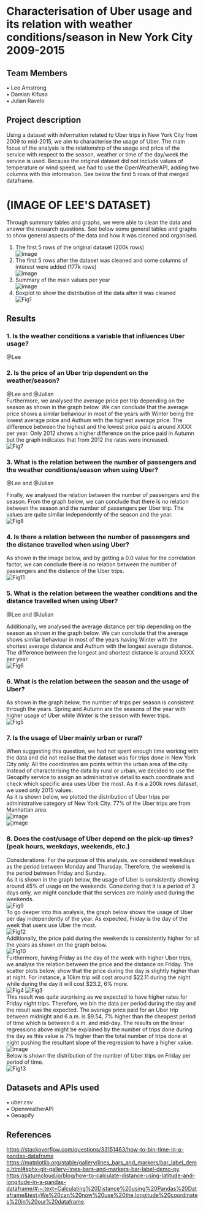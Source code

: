 # Characterisation of Uber usage and its relation with weather conditions/season in New York City 2009-2015  
## Team Members
•	Lee Amstrong  
•	Damian Kifuso  
•	Julian Ravelo
## Project description
Using a dataset with information related to Uber trips in New York City from 2009 to mid-2015, we aim to characterise the usage of Uber. The main focus of the analysis is the relationship of the usage and price of the service with respect to the season, weather or time of the day/week the service is used. Because the original dataset did not include values of temperature or wind speed, we had to use the OpenWeatherAPI, adding two columns with this information. See below the first 5 rows of that merged dataframe. 
# (IMAGE OF LEE'S DATASET)
Through summary tables and graphs, we were able to clean the data and answer the research questions. See below some general tables and graphs to show general aspects of the data and how it was cleaned and organised.  
1. The first 5 rows of the original dataset (200k rows)  
![image](https://github.com/leedavidarmstrong/project-one/assets/132871396/9e215144-ac37-4a64-b087-006915c729b0)  
2. The first 5 rows after the dataset was cleaned and some columns of interest were added (177k rows)  
![image](https://github.com/leedavidarmstrong/project-one/assets/132871396/5e92514b-8f8c-4a2b-84f4-26b0d445acec)  
3. Summary of the main values per year  
![image](https://github.com/leedavidarmstrong/project-one/assets/132871396/029b0643-c22f-4fa6-93ea-76d1c02d7f11)  
4. Boxplot to show the distribution of the data after it was cleaned   
![Fig1](https://github.com/leedavidarmstrong/project-one/assets/132871396/29d1741e-da31-49c6-bfdd-cbe1401e6117)  
## Results  
### 1. Is the weather conditions a variable that influences Uber usage?  
@Lee  
### 2. Is the price of an Uber trip dependent on the weather/season?  
@Lee and @Julian  
Furthermore, we analysed the average price per trip depending on the season as shown in the graph below. We can conclude that the average price shows a similar behaviour in most of the years with Winter being the lowest average price and Authum with the highest average price. The difference between the highest and the lowest price paid is around XXXX per year. Only 2012 shows a higher difference on the price paid in Autumn but the graph indicates that from 2012 the rates were increased.  
![Fig7](https://github.com/leedavidarmstrong/project-one/assets/132871396/99d0e291-1fd5-43bc-b259-e017f7f34ecc)
### 3. What is the relation between the number of passengers and the weather conditions/season when using Uber?    
@Lee and @Julian  

Finally, we analysed the relation between the number of passengers and the season. From the graph below, we can conclude that there is no relation between the season and the number of passengers per Uber trip. The values are quite similar independently of the season and the year.  
![Fig8](https://github.com/leedavidarmstrong/project-one/assets/132871396/e25d0868-4da4-4a77-ad9e-62dc0c606221)
### 4. Is there a relation between the number of passengers and the distance travelled when using Uber?   
As shown in the image below, and by getting a 0.0 value for the correlation factor, we can conclude there is no relation between the number of passengers and the distance of the Uber trips.  
![Fig11](https://github.com/leedavidarmstrong/project-one/assets/132871396/66ca5ae4-f147-4e11-9162-57167e848889)  
### 5. What is the relation between the weather conditions and the distance travelled when using Uber?
@Lee and @Julian  

Additionally, we analysed the average distance per trip depending on the season as shown in the graph below. We can conclude that the average shows similar behaviour in most of the years having Winter with the shortest average distance and Authum with the longest average distance. The difference between the longest and shortest distance is around XXXX per year.   
![Fig6](https://github.com/leedavidarmstrong/project-one/assets/132871396/a967c9a6-1c4b-4e4c-afe2-cea04b5ce9c7)   
### 6. What is the relation between the season and the usage of Uber?   
As shown in the graph below, the number of trips per season is consistent through the years. Spring and Autumn are the seasons of the year with higher usage of Uber while Winter is the season with fewer trips.  
![Fig5](https://github.com/leedavidarmstrong/project-one/assets/132871396/e2ad5f17-7c5b-4fee-9c41-96d1b34d2ef2)  
### 7. Is the usage of Uber mainly urban or rural?    
When suggesting this question, we had not spent enough time working with the data and did not realise that the dataset was for trips done in New York City only. All the coordinates are points within the urban area of the city. Instead of characterising the data by rural or urban, we decided to use the Geoapify service to assign an administrative detail to each coordinate and check which specific area uses Uber the most. As it is a 200k rows dataset, we used only 2015 values.  
As it is shown below, we plotted the distribution of Uber trips per administrative category of New York City. 77% of the Uber trips are from Manhattan area.   
![image](https://github.com/leedavidarmstrong/project-one/assets/132871396/01cbbb36-cac2-49d9-a789-81ba6388809d)  
![image](https://github.com/leedavidarmstrong/project-one/assets/132871396/2ea5b6f6-1fe0-4bca-ba65-01ad0abd3f6f)  
### 8. Does the cost/usage of Uber depend on the pick-up times? (peak hours, weekdays, weekends, etc.)  
Considerations: For the purpose of this analysis, we considered weekdays as the period between Monday and Thursday. Therefore, the weekend is the period between Friday and Sunday.  
As it is shown in the graph below, the usage of Uber is consistently showing around 45% of usage on the weekends. Considering that it is a period of 3 days only, we might conclude that the services are mainly used during the weekends.  
![Fig9](https://github.com/leedavidarmstrong/project-one/assets/132871396/c9aa0d57-21e6-4708-9daa-3b285d45a5ed)  
To go deeper into this analysis, the graph below shows the usage of Uber per day independently of the year. As expected, Friday is the day of the week that users use Uber the most.  
![Fig12](https://github.com/leedavidarmstrong/project-one/assets/132871396/2b21d5ac-8a0e-4aed-905f-6b8816589323)  
Additionally, the price paid during the weekends is consistently higher for all the years as shown on the graph below.  
![Fig10](https://github.com/leedavidarmstrong/project-one/assets/132871396/6cf73c03-958c-425f-a861-7a4bcf43c01c)  
Furthermore, having Friday as the day of the week with higher Uber trips, we analyse the relation between the price and the distance on Friday. The scatter plots below, show that the price during the day is slightly higher than at night. For instance, a 10km trip will cost around $22.11 during the night while during the day it will cost $23.2, 6% more.   
![Fig4](https://github.com/leedavidarmstrong/project-one/assets/132871396/b76bb0fc-291e-419e-9dc2-62c2f17687e9)
![Fig3](https://github.com/leedavidarmstrong/project-one/assets/132871396/85a355f6-a606-4e3e-b5ad-87c47c8325a2)  
This result was quite surprising as we expected to have higher rates for Friday night trips. Therefore, we bin the data per period during the day and the result was the expected. The average price paid for an Uber trip between midnight and 6 a.m. is $9.54, 7% higher than the cheapest period of time which is between 6 a.m. and mid-day. The results on the linear regressions above might be explained by the number of trips done during the day as this value is 7% higher than the total number of trips done at night pushing the resultant slope of the regression to have a higher value.  
![image](https://github.com/leedavidarmstrong/project-one/assets/132871396/d29ef0e0-7d94-4233-b35f-e918a2970cca)  
Below is shown the distribution of the number of Uber trips on Friday per period of time.  
![Fig13](https://github.com/leedavidarmstrong/project-one/assets/132871396/88b68a21-897c-4109-aac9-76a853be38d5)  
## Datasets and APIs used
•	uber.csv  
•	OpenweatherAPI  
•	Geoapify  
## References
https://stackoverflow.com/questions/33151463/how-to-bin-time-in-a-pandas-dataframe
https://matplotlib.org/stable/gallery/lines_bars_and_markers/bar_label_demo.html#sphx-glr-gallery-lines-bars-and-markers-bar-label-demo-py  
https://saturncloud.io/blog/how-to-calculate-distance-using-latitude-and-longitude-in-a-pandas-dataframe/#:~:text=Calculating%20Distance%20using%20Pandas%20Dataframe&text=We%20can%20now%20use%20the,longitude%20coordinates%20in%20our%20dataframe.

